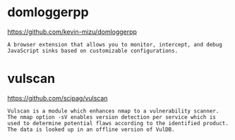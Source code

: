 # domloggerpp
https://github.com/kevin-mizu/domloggerpp

`A browser extension that allows you to monitor, intercept, and debug JavaScript sinks based on customizable configurations.`

# vulscan
https://github.com/scipag/vulscan

`Vulscan is a module which enhances nmap to a vulnerability scanner. The nmap option -sV enables version detection per service which is used to determine potential flaws according to the identified product. The data is looked up in an offline version of VulDB.`
